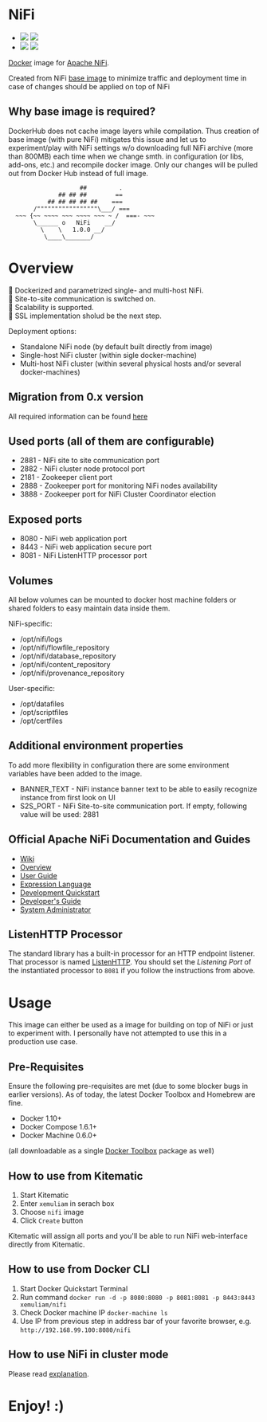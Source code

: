 # NiFi
- ![](https://images.microbadger.com/badges/version/xemuliam/nifi:0.7.1.svg) ![](https://images.microbadger.com/badges/image/xemuliam/nifi:0.7.1.svg)
- ![](https://images.microbadger.com/badges/version/xemuliam/nifi:1.0.0.svg) ![](https://images.microbadger.com/badges/image/xemuliam/nifi:1.0.0.svg)


[Docker](https://www.docker.com/what-docker) image for [Apache NiFi](https://nifi.apache.org/).

Created from NiFi [base image](https://hub.docker.com/r/xemuliam/nifi-base) to minimize traffic and deployment time in case of changes should be applied on top of NiFi


## Why base image is required?

DockerHub does not cache image layers while compilation. Thus creation of base image (with pure NiFi) mitigates this issue and let us to experiment/play with NiFi settings w/o downloading full NiFi archive (more than 800MB) each time when we change smth. in configuration (or libs, add-ons, etc.) and recompile docker image. Only our changes will be pulled out from Docker Hub instead of full image.

                        ##         .
                  ## ## ##        ==
               ## ## ## ## ##    ===
           /"""""""""""""""""\___/ ===
      ~~~ {~~ ~~~~ ~~~ ~~~~ ~~~ ~ /  ===- ~~~
           \______ o   NiFi    __/
             \    \   1.0.0 __/
              \____\_______/


# Overview

&#x1F535; Dockerized and parametrized single- and multi-host NiFi.  
&#x1F535; Site-to-site communication is switched on.  
&#x1F535; Scalability is supported.  
&#x1F534; SSL implementation sholud be the next step.


Deployment options:
- Standalone NiFi node (by default built directly from image)
- Single-host NiFi cluster (within sigle docker-machine) 
- Multi-host NiFi cluster (within several physical hosts and/or several docker-machines)


## Migration from 0.x version

All required information can be found [here](http://cwiki.apache.org/confluence/display/NIFI/Migration+Guidance)


## Used ports (all of them are configurable)

- 2881 - NiFi site to site communication port
- 2882 - NiFi cluster node protocol port
- 2181 - Zookeeper client port
- 2888 - Zookeeper port for monitoring NiFi nodes availability
- 3888 - Zookeeper port for NiFi Cluster Coordinator election


## Exposed ports

- 8080 - NiFi web application port
- 8443 - NiFi web application secure port
- 8081 - NiFi ListenHTTP processor port


## Volumes

All below volumes can be mounted to docker host machine folders or shared folders to easy maintain data inside them. 

NiFi-specific:
- /opt/nifi/logs
- /opt/nifi/flowfile_repository
- /opt/nifi/database_repository
- /opt/nifi/content_repository
- /opt/nifi/provenance_repository

User-specific:
- /opt/datafiles
- /opt/scriptfiles
- /opt/certfiles


## Additional environment properties

To add more flexibility in configuration there are some environment variables have been added to the image.  

- BANNER_TEXT - NiFi instance banner text to be able to easily recognize instance from first look on UI
- S2S_PORT - NiFi Site-to-site communication port. If empty, following value will be used: 2881


## Official Apache NiFi Documentation and Guides

- [Wiki](https://cwiki.apache.org/confluence/display/NIFI/Apache+NiFi)
- [Overview](https://nifi.apache.org/docs.html)
- [User Guide](https://nifi.apache.org/docs/nifi-docs/html/user-guide.html)
- [Expression Language](https://nifi.apache.org/docs/nifi-docs/html/expression-language-guide.html)
- [Development Quickstart](https://nifi.apache.org/quickstart.html)
- [Developer's Guide](https://nifi.apache.org/developer-guide.html)
- [System Administrator](https://nifi.apache.org/docs/nifi-docs/html/administration-guide.html)


## ListenHTTP Processor

The standard library has a built-in processor for an HTTP endpoint listener. That processor is named [ListenHTTP](https://nifi.apache.org/docs/nifi-docs/components/org.apache.nifi.processors.standard.ListenHTTP/index.html). You should set the *Listening Port* of the instantiated processor to `8081` if you follow the instructions from above.


# Usage

This image can either be used as a image for building on top of NiFi or just to experiment with. I personally have not attempted to use this in a production use case.


## Pre-Requisites
Ensure the following pre-requisites are met (due to some blocker bugs in earlier versions). As of today, the latest Docker Toolbox and Homebrew are fine.

- Docker 1.10+
- Docker Compose 1.6.1+
- Docker Machine 0.6.0+

(all downloadable as a single [Docker Toolbox](https://www.docker.com/products/docker-toolbox) package as well)


## How to use from Kitematic

1. Start Kitematic
2. Enter `xemuliam` in serach box
3. Choose `nifi` image
4. Click `Create` button

Kitematic will assign all ports and you'll be able to run NiFi web-interface directly from Kitematic.


## How to use from Docker CLI

1. Start Docker Quickstart Terminal
2. Run command  `docker run -d -p 8080:8080 -p 8081:8081 -p 8443:8443 xemuliam/nifi`
3. Check Docker machine IP  `docker-machine ls`
4. Use IP from previous step in address bar of your favorite browser, e.g. `http://192.168.99.100:8080/nifi`


## How to use NiFi in cluster mode

Please read [explanation](https://github.com/xemuliam/docker-nifi/blob/1.x/README.Cluster.md).


# Enjoy! :)
